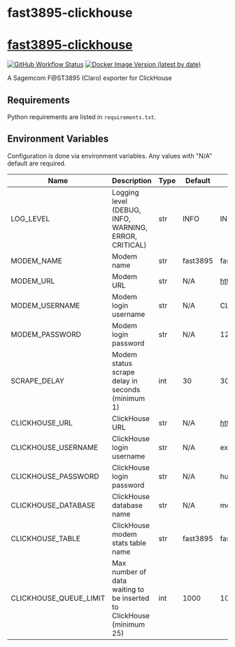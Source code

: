 # fast3895-clickhouse
# [fast3895-clickhouse](https://github.com/hueNET-llc/fast3895-clickhouse)
[![GitHub Workflow Status](https://img.shields.io/github/actions/workflow/status/huenet-llc/fast3895-clickhouse/master.yml?branch=master)](https://github.com/hueNET-llc/fast3895-clickhouse/actions/workflows/master.yml)
[![Docker Image Version (latest by date)](https://img.shields.io/docker/v/rafaelwastaken/fast3895-clickhouse)](https://hub.docker.com/r/rafaelwastaken/fast3895-clickhouse)

A Sagemcom F@ST3895 (Claro) exporter for ClickHouse

## Requirements
Python requirements are listed in `requirements.txt`.

## Environment Variables ##
Configuration is done via environment variables. Any values with "N/A" default are required.

|  Name  | Description | Type | Default | Example |
| ------ | ----------- | ---- | ------- | ------- |
| LOG_LEVEL | Logging level (DEBUG, INFO, WARNING, ERROR, CRITICAL) | str | INFO | INFO |
| MODEM_NAME | Modem name | str | fast3895 | fast3895 |
| MODEM_URL | Modem URL | str | N/A | http://192.168.100.1 |
| MODEM_USERNAME | Modem login username | str | N/A | CLARO_12345 |
| MODEM_PASSWORD | Modem login password | str | N/A | 1234567890 |
| SCRAPE_DELAY | Modem status scrape delay in seconds (minimum 1) | int | 30 | 30 |
| CLICKHOUSE_URL | ClickHouse URL | str | N/A | https://10.0.0.1:8123 |
| CLICKHOUSE_USERNAME | ClickHouse login username | str | N/A | exporter |
| CLICKHOUSE_PASSWORD | ClickHouse login password | str | N/A | hunter2 |
| CLICKHOUSE_DATABASE | ClickHouse database name | str | N/A | metrics |
| CLICKHOUSE_TABLE | ClickHouse modem stats table name | str | fast3895 | fast3895_buffer |
| CLICKHOUSE_QUEUE_LIMIT | Max number of data waiting to be inserted to ClickHouse (minimum 25) | int | 1000 | 1000 |